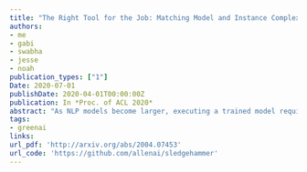 ```yaml
---
title: "The Right Tool for the Job: Matching Model and Instance Complexities"
authors:
- me
- gabi
- swabha
- jesse
- noah
publication_types: ["1"]
Date: 2020-07-01
publishDate: 2020-04-01T00:00:00Z
publication: In *Proc. of ACL 2020*
abstract: "As NLP models become larger, executing a trained model requires significant computational resources incurring monetary and environmental costs. To better respect a given inference budget, we propose a modification to contextual representation fine-tuning which, during inference, allows for an early (and fast) 'exit' from neural network calculations for simple instances, and late (and accurate) exit for hard instances. To achieve this, we add classifiers to different layers of BERT and use their calibrated confidence scores to make early exit decisions. We test our proposed modification on five different datasets in two tasks: three text classification datasets and two natural language inference benchmarks. Our method presents a favorable speed/accuracy tradeoff in almost all cases, producing models which are up to five times faster than the state of the art, while preserving their accuracy. Our method also requires almost no additional training resources (in either time or parameters) compared to the baseline BERT model. Finally, our method alleviates the need for costly retraining of multiple models at different levels of efficiency; we allow users to control the inference speed/accuracy tradeoff using a single trained model, by setting a single variable at inference time. We publicly release our code."
tags:
- greenai
links:
url_pdf: 'http://arxiv.org/abs/2004.07453'
url_code: 'https://github.com/allenai/sledgehammer'
---
```

